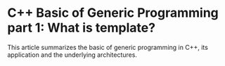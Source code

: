 # C++ Basic of Generic Programming part 1: What is template?


This article summarizes the basic of generic programming in C++, its application and the underlying architectures.

<!--more-->
